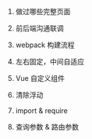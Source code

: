 1. 做过哪些完整页面

2. 前后端沟通联调

3. webpack 构建流程

4. 左右固定，中间自适应

5. Vue 自定义组件

6. 清除浮动

7.  import & require

8. 查询参数 & 路由参数
